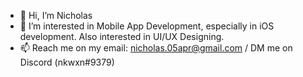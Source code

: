 - 👋 Hi, I’m Nicholas
- 👀 I’m interested in Mobile App Development, especially in iOS development. Also interested in UI/UX Designing.
- 📫 Reach me on my email: nicholas.05apr@gmail.com / DM me on Discord (nkwxn#9379)
